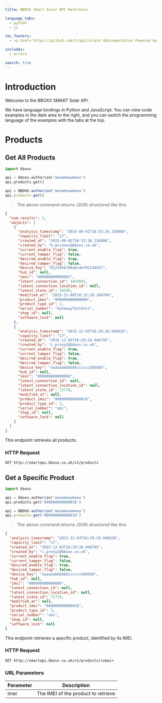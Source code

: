```yaml
---
title: BBOXX Smart Solar API Reference

language_tabs:
  - python
  - js

toc_footers:
  - <a href='https://github.com/tripit/slate'>Documentation Powered by Slate</a>

includes:
  - errors

search: true
---
```


# Introduction

Welcome to the BBOXX SMART Solar API. 

We have language bindings in Python and JavaScript. You can view code examples in the dark area to the right, and you can switch the programming language of the examples with the tabs at the top.


# Products

## Get All Products

```python
import bboxx

api = bboxx.authorize('meowmeowmeow')
api.products.get()
```


```js
api = BBOXX.authorize('meowmeowmeow')
api.products.get()
```

> The above command returns JSON structured like this:

```json
{
  "num_results": 2,
  "objects": [
    {
      "analysis_timestamp": "2015-09-01T16:33:26.156868",
      "capacity_limit": "17",
      "created_at": "2015-09-01T16:33:26.156868",
      "created_by": "k.mcinnes@bboxx.co.uk",
      "current_enable_flag": true,
      "current_tamper_flag": false,
      "desired_enable_flag": true,
      "desired_tamper_flag": false,
      "device_key": "0123456789abcdef01234567",
      "hub_id": null,
      "imsi": "000000000000002",
      "latest_connection_id": 1843601,
      "latest_connection_location_id": null,
      "latest_state_id": 36599,
      "modified_at": "2015-11-09T10:15:28.184766",
      "product_imei": "000000000000000",
      "product_type_id": 2,
      "serial_number": "GatewayTestUnit",
      "shop_id": null,
      "software_lock": null
    },
    {
      "analysis_timestamp": "2015-12-03T16:29:28.946628",
      "capacity_limit": "17",
      "created_at": "2015-12-03T16:29:28.946795",
      "created_by": "c.proxy2@bboxx.co.uk",
      "current_enable_flag": true,
      "current_tamper_flag": false,
      "desired_enable_flag": true,
      "desired_tamper_flag": false,
      "device_key": "aaaaaabbbbbbccccccdddddd",
      "hub_id": null,
      "imsi": "000000000000000",
      "latest_connection_id": null,
      "latest_connection_location_id": null,
      "latest_state_id": 72778,
      "modified_at": null,
      "product_imei": "000000000000018",
      "product_type_id": 3,
      "serial_number": "abc",
      "shop_id": null,
      "software_lock": null
    }
  ]
}
```

This endpoint retrieves all products.

### HTTP Request

`GET http://smartapi.bboxx.co.uk/v1/products`


## Get a Specific Product

```python
import bboxx

api = bboxx.authorize('meowmeowmeow')
api.products.get('000000000000018')
```

```js
api = BBOXX.authorize('meowmeowmeow')
api.products.get('000000000000018')
```

> The above command returns JSON structured like this:

```json
{
  "analysis_timestamp": "2015-12-03T16:29:28.946628",
  "capacity_limit": "17",
  "created_at": "2015-12-03T16:29:28.946795",
  "created_by": "c.proxy2@bboxx.co.uk",
  "current_enable_flag": true,
  "current_tamper_flag": false,
  "desired_enable_flag": true,
  "desired_tamper_flag": false,
  "device_key": "aaaaaabbbbbbccccccdddddd",
  "hub_id": null,
  "imsi": "000000000000000",
  "latest_connection_id": null,
  "latest_connection_location_id": null,
  "latest_state_id": 72778,
  "modified_at": null,
  "product_imei": "000000000000018",
  "product_type_id": 3,
  "serial_number": "abc",
  "shop_id": null,
  "software_lock": null
}
```

This endpoint retrieves a specific product, identified by its IMEI.

### HTTP Request

`GET http://smartapi.bboxx.co.uk/v1/products/<imei>`

### URL Parameters

Parameter | Description
--------- | -----------
imei | The IMEI of the product to retrieve

